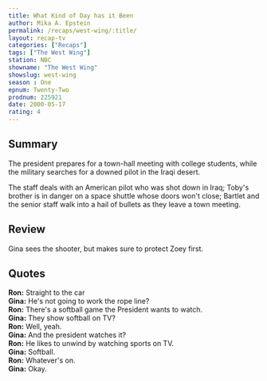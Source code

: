 ```yaml
---
title: What Kind of Day has it Been
author: Mika A. Epstein
permalink: /recaps/west-wing/:title/
layout: recap-tv
categories: ["Recaps"]
tags: ["The West Wing"]
station: NBC  
showname: "The West Wing"
showslug: west-wing  
season : One  
epnum: Twenty-Two  
prodnum: 225921    
date: 2000-05-17
rating: 4  
---
```


## Summary

The president prepares for a town-hall meeting with college students, while the military searches for a downed pilot in the Iraqi desert.

The staff deals with an American pilot who was shot down in Iraq; Toby's brother is in danger on a space shuttle whose doors won't close; Bartlet and the senior staff walk into a hail of bullets as they leave a town meeting.

## Review

Gina sees the shooter, but makes sure to protect Zoey first.

## Quotes

**Ron:** Straight to the car  
**Gina:** He's not going to work the rope line?  
**Ron:** There's a softball game the President wants to watch.  
**Gina:** They show softball on TV?  
**Ron:** Well, yeah.  
**Gina:** And the president watches it?  
**Ron:** He likes to unwind by watching sports on TV.  
**Gina:** Softball.  
**Ron:** Whatever's on.  
**Gina:** Okay.

